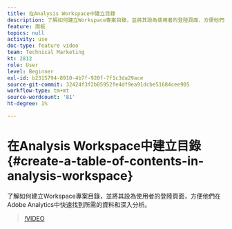 ```yaml
---
title: 在Analysis Workspace中建立目錄
description: 了解如何建立Workspace專案目錄，並將其設為使用者的登陸頁面，方便他們在Adobe Analytics中快速找到所需的資料和深入分析。
feature: 面板
topics: null
activity: use
doc-type: feature video
team: Technical Marketing
kt: 2812
role: User
level: Beginner
exl-id: b2315794-8910-4b7f-920f-7f1c3da29ace
source-git-commit: 32424f3f2b05952fe4df9ea91dcbe51684cee905
workflow-type: tm+mt
source-wordcount: '81'
ht-degree: 1%

---
```


# 在Analysis Workspace中建立目錄 {#create-a-table-of-contents-in-analysis-workspace}

了解如何建立Workspace專案目錄，並將其設為使用者的登陸頁面，方便他們在Adobe Analytics中快速找到所需的資料和深入分析。

>[!VIDEO](https://video.tv.adobe.com/v/26990/?quality=12)
